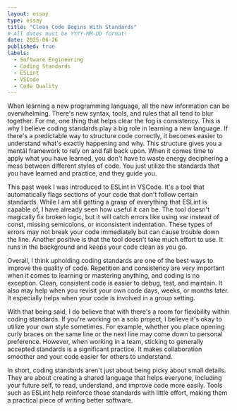 ```yaml
---
layout: essay
type: essay
title: "Clean Code Begins With Standards"
# All dates must be YYYY-MM-DD format!
date: 2025-06-26
published: true
labels:
  - Software Engineering
  - Coding Standards
  - ESLint
  - VSCode
  - Code Quality
---
```


When learning a new programming language, all the new information can be overwhelming. There's new syntax, tools, and rules that all tend to blur together. For me, one thing that helps clear the fog is consistency. This is why I believe coding standards play a big role in learning a new language. If there's a predictable way to structure code correctly, it becomes easier to understand what's exactly happening and why. This structure gives you a mental framework to rely on and fall back upon. When it comes time to apply what you have learned, you don't have to waste energy deciphering a mess between different styles of code. You just utilize the standards that you have learned and practice, and they guide you.

This past week I was introduced to ESLint in VSCode. It's a tool that automatically flags sections of your code that don't follow certain standards. While I am still getting a grasp of everything that ESLint is capable of, I have already seen how useful it can be. The tool doesn't magically fix broken logic, but it will catch errors like using var instead of const, missing semicolons, or inconsistent indentation. These types of errors may not break your code immediately but can cause trouble down the line. Another positive is that the tool doesn't take much effort to use. It runs in the background and keeps your code clean as you go. 

Overall, I think upholding coding standards are one of the best ways to improve the quality of code. Repetition and consistency are very important when it comes to learning or mastering anything, and coding is no exception. Clean, consistent code is easier to debug, test, and maintain. It also may help when you revisit your own code days, weeks, or months later. It especially helps when your code is involved in a group setting.

With that being said, I do believe that with there's a room for flexibility within coding standards. If you're working on a solo project, I believe it's okay to utilize your own style sometimes. For example, whether you place opening curly braces on the same line or the next line may come down to personal preference. However, when working in a team, sticking to generally accepted standards is a significant practice. It makes collaboration smoother and your code easier for others to understand.

In short, coding standards aren't just about being picky about small details. They are about creating a shared language that helps everyone, including your future self, to read, understand, and improve code more easily. Tools such as ESLint help reinforce those standards with little effort, making them a practical piece of writing better software.
